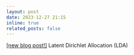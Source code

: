```yaml
---
layout: post
date: 2023-12-27 21:15
inline: true
related_posts: false
---
```

[[new blog post!]](/blog/2023/latent-dirichlet) Latent Dirichlet Allocation (LDA)